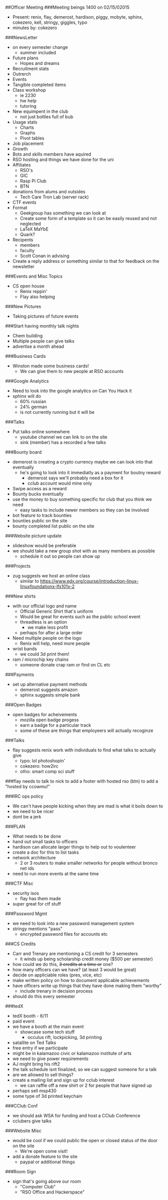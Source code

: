 ##Officer Meeting
###Meeting beings 1400 on 02/15/02015
* Present: renix, flay, demerost, hardison, piggy, mobyte, sphinx, cokezero, kell, stringy, giggles, typo
* minutes by: cokezero

###NewsLetter
* on every semester change
  * summer included
* Future plans
  * Hopes and dreams
* Recruitment stats
* Outrerch
* Events
* Tangible completed items
* Class workshop
  * ie 2230
  * hw help
  * tutoring
* New equimpent in the club
  * not just bottles full of bub
* Usage stats
  * Charts
  * Graphs
  * Pivot tables
* Job placement
* Growth
* Bots and skills members have aquired
* RSO hosting and things we have done for the uni
* Affiliates
  * RSO's
  * GIC
  * Rasp Pi Club
  * BTN
* donations from alums and outsides
  * Tech Care Tron Lab (server rack)
* CTF events
* Format
  * Geekgroup has something we can look at 
  * Create some form of a template so it can be easily reused and not neglected
  * LaTeX MaYbE
  * Quark?
* Recipents
  * members
  * faculty
  * Scott Conan in advising
* Create a reply address or something similar to that for feedback on the newsletter


###Events and Misc Topics
* CS open house
  * Renix reppin'
  * Flay also helping

###New Pictures
* Taking pictures of future events

###Start having monthly talk nights
* Chem building 
* Multiple people can give talks
* advertise a month ahead

###Business Cards
* Winston made some business cards!
  * We can give them to new people at RSO accounts

###Google Analytics
* Need to look into the google analytics on Can You Hack it
* sphinx will do
  * 60% russian
  * 24% german
  * is not currently running but it will be

###Talks
* Put talks online somewhere
  * youtube channel we can link to on the site
  * sink (member) has a recorded a few talks 

###Bounty board
* demerost is creating a crypto currency maybe we can look into that eventually
  * he's going to look into it immediatly as a payment for boutny reward
    * demerost says we'll probably need a box for it
    * cclub account would mine only
* Swipe access as a reward
* Bounty bucks eventually
* use the money to buy something specific for club that you think we need
  * easy tasks to include newer members so they can be involved
* bot feature to track bounties
* bounties public on the site
* bounty completed list public on the site

###Website picture update
* slideshow would be preferable
* we should take a new group shot with as many members as possible
  * schedule it out so people can show up

###Projects
* zug suggests we host an online class 
  * similar to https://www.edx.org/course/introduction-linux-linuxfoundationx-lfs101x-2

###New shirts
* with our official logo and name
  * Official Generic Shirt that's uniform
  * Would be great for events such as the public school event
  * threadless is an option
    * we make less profit
  * perhaps for after a large order
* Need multiple people on the logo
  * Renix will help, need more people
* wrist bands
  * we could 3d print them!
* ram / microchip key chains
  * someone donate crap ram or find on CL etc

###Payments
* set up alternative payment methods
  * demerost suggests amazon
  * sphinx suggests simple bank

###Open Badges
* open badges for acheivements
  * mozilla open badge progess
  * earn a badge for a particular track
  * some of these are things that employeers will actually recoginze

###Talks
* flay suggests renix work with individuals to find what talks to actually give
  * typo: lol photoshopin'
  * cokezero: how2irc
  * otho: smart comp sci stuff

###flay needs to talk to nick to add a footer with hosted rso (btn) to add a "hosted by ccowmu!"

###IRC ops policy
* We can't have people kicking when they are mad is what it boils down to
* we need to be nicer 
* dont be a jerk

###PLAN
* What needs to be done
* hand out small tasks to officers
* hardison can allocate larger things to help out to voulenteer
 * create a doc for this to list tasks
* network architecture
  * 2 or 3 routers to make smaller networks for people without bronco net ids
* need to run more events at the same time

###CTF Misc
* security isos
  * flay has them made
* super great for ctf stuff

###Password Mgmt
* we need to look into a new password management system
* stringy mentions "pass"
  * encrypted password files for accounts etc

###CS Credits
* Carr and Trenary are mentioning a CS credit for 3 semesters
  * it winds up being scholarship credit money ($500 per semester)
* how could we do this, <strike>3 credits at a time or</strike> one?
* how many officers can we have? (at least 3 would be great)
* decide on appliciable roles (pres, vice, etc)
* make written policy on how to document applicable achievements
* have officers write up things that they have done making them "worthy"
  * include trenary in decision process
* should do this every semester

###tedX
* tedX booth - 6/11
* paid event
* we have a booth at the main event
  * showcase some tech stuff
    * occulus rift, lockpicking, 3d printing
* satallite on Ted Talks
* free entry if we participate
* might be in kalamazoo civic or kalamazoo institute of arts
* we need to give power requirements
* AJ might bring his rift2
* the talk schedule isnt finalized, so we can suggest someone for a talk
* are we allowed to sell things?
* create a mailing list and sign up for cclub interest
  * we can raffle off a new shirt or 2 for people that have signed up
* perhaps sell msp430
* some type of 3d printed keychain

###CClub Conf
* we should ask WSA for funding and host a CClub Conference
* cclubers give talks

###Website Misc
* would be cool if we could public the open or closed status of the door on the site
  * We're open come visit!
* add a donate feature to the site
  * paypal or additional things

###Room Sign
* sign that's going above our room
  * "Computer Club"
  * "RSO Office and Hackerspace"

